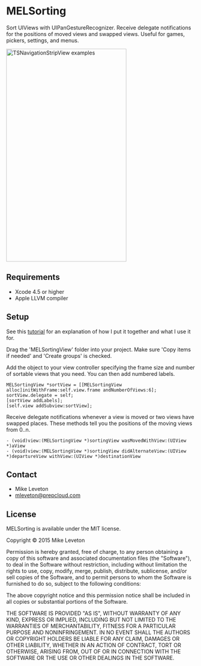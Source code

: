 MELSorting
=======

Sort UIViews with UIPanGestureRecognizer.  Receive delegate notifications for the positions of moved views and swapped views.  Useful for games, pickers, settings, and menus.
            
<img src="https://raw.github.com/Leveton/MELSorting/master/screenshots/screenshot.png" alt="TSNavigationStripView examples" width="320" height="568" />

## Requirements

* Xcode 4.5 or higher
* Apple LLVM compiler

## Setup

See this [tutorial](http://leveton.blogspot.com/2013/08/create-sorting-game-for-ios.html) for an explanation of how I put it together and what I use it for.

Drag the 'MELSortingView' folder into your project.  Make sure 'Copy items if needed' and 'Create groups' is checked.

Add the object to your view controller specifying the frame size and number of sortable views that you need.  You can then add numbered labels.

    MELSortingView *sortView = [[MELSortingView alloc]initWithFrame:self.view.frame andNumberOfViews:6];
    sortView.delegate = self;
    [sortView addLabels];
    [self.view addSubview:sortView];

Receive delegate notifications whenever a view is moved or two views have swapped places.  These methods tell you the positions of the moving views from 0..n.

    - (void)view:(MELSortingView *)sortingView wasMovedWithView:(UIView *)aView
    - (void)view:(MELSortingView *)sortingView didAlternateView:(UIView *)departureView withView:(UIView *)destinationView
    

## Contact

- Mike Leveton
- mleveton@prepcloud.com

## License

MELSorting is available under the MIT license.

Copyright © 2015 Mike Leveton

Permission is hereby granted, free of charge, to any person obtaining a copy of this software and associated documentation files (the "Software"), to deal in the Software without restriction, including without limitation the rights to use, copy, modify, merge, publish, distribute, sublicense, and/or sell copies of the Software, and to permit persons to whom the Software is furnished to do so, subject to the following conditions:

The above copyright notice and this permission notice shall be included in all copies or substantial portions of the Software.

THE SOFTWARE IS PROVIDED "AS IS", WITHOUT WARRANTY OF ANY KIND, EXPRESS OR IMPLIED, INCLUDING BUT NOT LIMITED TO THE WARRANTIES OF MERCHANTABILITY, FITNESS FOR A PARTICULAR PURPOSE AND NONINFRINGEMENT. IN NO EVENT SHALL THE AUTHORS OR COPYRIGHT HOLDERS BE LIABLE FOR ANY CLAIM, DAMAGES OR OTHER LIABILITY, WHETHER IN AN ACTION OF CONTRACT, TORT OR OTHERWISE, ARISING FROM, OUT OF OR IN CONNECTION WITH THE SOFTWARE OR THE USE OR OTHER DEALINGS IN THE SOFTWARE.
